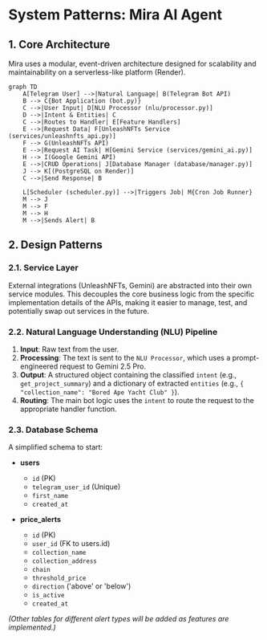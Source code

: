 # System Patterns: Mira AI Agent

## 1. Core Architecture
Mira uses a modular, event-driven architecture designed for scalability and maintainability on a serverless-like platform (Render).

```mermaid
graph TD
    A[Telegram User] -->|Natural Language| B(Telegram Bot API)
    B --> C{Bot Application (bot.py)}
    C -->|User Input| D[NLU Processor (nlu/processor.py)]
    D -->|Intent & Entities| C
    C -->|Routes to Handler| E[Feature Handlers]
    E -->|Request Data| F[UnleashNFTs Service (services/unleashnfts_api.py)]
    F --> G(UnleashNFTs API)
    E -->|Request AI Task| H[Gemini Service (services/gemini_ai.py)]
    H --> I(Google Gemini API)
    E -->|CRUD Operations| J[Database Manager (database/manager.py)]
    J --> K[(PostgreSQL on Render)]
    C -->|Send Response| B

    L[Scheduler (scheduler.py)] -->|Triggers Job| M{Cron Job Runner}
    M --> J
    M --> F
    M --> H
    M -->|Sends Alert| B
```

## 2. Design Patterns

### 2.1. Service Layer
External integrations (UnleashNFTs, Gemini) are abstracted into their own service modules. This decouples the core business logic from the specific implementation details of the APIs, making it easier to manage, test, and potentially swap out services in the future.

### 2.2. Natural Language Understanding (NLU) Pipeline
1.  **Input**: Raw text from the user.
2.  **Processing**: The text is sent to the `NLU Processor`, which uses a prompt-engineered request to Gemini 2.5 Pro.
3.  **Output**: A structured object containing the classified `intent` (e.g., `get_project_summary`) and a dictionary of extracted `entities` (e.g., `{ "collection_name": "Bored Ape Yacht Club" }`).
4.  **Routing**: The main bot logic uses the `intent` to route the request to the appropriate handler function.

### 2.3. Database Schema
A simplified schema to start:

-   **users**
    -   `id` (PK)
    -   `telegram_user_id` (Unique)
    -   `first_name`
    -   `created_at`

-   **price_alerts**
    -   `id` (PK)
    -   `user_id` (FK to users.id)
    -   `collection_name`
    -   `collection_address`
    -   `chain`
    -   `threshold_price`
    -   `direction` ('above' or 'below')
    -   `is_active`
    -   `created_at`

*(Other tables for different alert types will be added as features are implemented.)*
